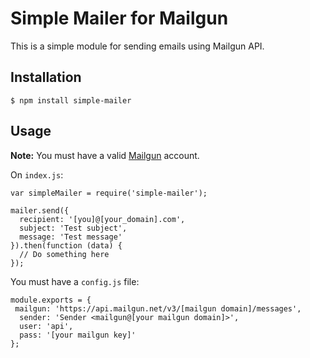 # Simple Mailer for Mailgun

This is a simple module for sending emails
using Mailgun API.

## Installation 

```
$ npm install simple-mailer
```

## Usage

**Note:** You must have a valid [Mailgun](http://mailgun.com) account.

On `index.js`:

```
var simpleMailer = require('simple-mailer');

mailer.send({
  recipient: '[you]@[your_domain].com',
  subject: 'Test subject',
  message: 'Test message'  
}).then(function (data) {
  // Do something here
});
```

You must have a `config.js` file:

```
module.exports = {
 mailgun: 'https://api.mailgun.net/v3/[mailgun domain]/messages',
  sender: 'Sender <mailgun@[your mailgun domain]>',
  user: 'api',
  pass: '[your mailgun key]'
};
```
